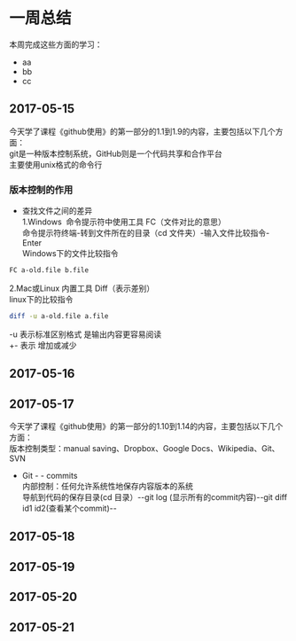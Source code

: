 # 一周总结
本周完成这些方面的学习：
* aa
* bb
* cc
## 2017-05-15
今天学了课程《github使用》的第一部分的1.1到1.9的内容，主要包括以下几个方面：  
git是一种版本控制系统，GitHub则是一个代码共享和合作平台  
主要使用unix格式的命令行
### 版本控制的作用  
* 查找文件之间的差异  
1.Windows  命令提示符中使用工具 FC（文件对比的意思）  
命令提示符终端-转到文件所在的目录（cd 文件夹）-输入文件比较指令-Enter  
Windows下的文件比较指令
```bash
FC a-old.file b.file
```
2.Mac或Linux 内置工具 Diff（表示差别）  
linux下的比较指令
```bash
diff -u a-old.file a.file
```
-u 表示标准区别格式 是输出内容更容易阅读  
+- 表示 增加或减少


## 2017-05-16


## 2017-05-17
今天学了课程《github使用》的第一部分的1.10到1.14的内容，主要包括以下几个方面：  
版本控制类型：manual saving、Dropbox、Google Docs、Wikipedia、Git、SVN
* Git - - commits  
内部控制：任何允许系统性地保存内容版本的系统  
导航到代码的保存目录(cd 目录）--git log (显示所有的commit内容)--git diff id1 id2(查看某个commit)--


## 2017-05-18
## 2017-05-19
## 2017-05-20
## 2017-05-21
